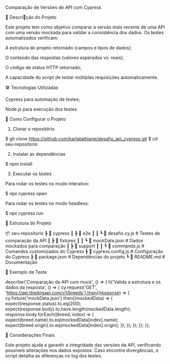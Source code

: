 Comparação de Versões de API com Cypress

📌 Descrição do Projeto

Este projeto tem como objetivo comparar a versão mais recente de uma API com uma versão mockada para validar a consistência dos dados. Os testes automatizados verificam:

A estrutura do projeto retornado (campos e tipos de dados);

O conteúdo das respostas (valores esperados vs. reais);

O código de status HTTP retornado;

A capacidade do script de testar múltiplas requisições automaticamente.

🛠 Tecnologias Utilizadas

Cypress para automação de testes;

Node.js para execução dos testes.

🚀 Como Configurar o Projeto

1. Clonar o repositório

$ git clone https://github.com/karlatathiane/desafio_api_cypress.git
$ cd seu-repositorio

2. Instalar as dependências

$ npm install

3. Executar os testes

Para rodar os testes no modo interativo:

$ npx cypress open

Para rodar os testes no modo headless:

$ npx cypress run

📂 Estrutura do Projeto

📦 seu-repositorio
 ┣ 📂 cypress
 ┃ ┣ 📂 e2e
 ┃ ┃ ┗ 📜 desafio.cy.js  # Testes de comparação da API
 ┃ ┣ 📂 fixtures
 ┃ ┃ ┗ 📜 mockData.json  # Dados mockados para comparação
 ┃ ┣ 📂 support
 ┃ ┃ ┗ 📜 commands.js  # Comandos customizados do Cypress
 ┣ 📜 cypress.config.js  # Configuração do Cypress
 ┣ 📜 package.json  # Dependências do projeto
 ┗ 📜 README.md  # Documentação

📝 Exemplo de Teste

describe('Comparação da API com mock', () => {
  it('Valida a estrutura e os dados da resposta', () => {
    cy.request('GET', 'https://api.thedogapi.com/v1/breeds').then((response) => {
      cy.fixture('mockData.json').then((mockedData) => {
        expect(response.status).to.eq(200);
        expect(response.body).to.have.length(mockedData.length);
        response.body.forEach((breed, index) => {
          expect(breed.name).to.eq(mockedData[index].name);
          expect(breed.origin).to.eq(mockedData[index].origin);
        });
      });
    });
  });
});

📌 Considerações Finais

Este projeto ajuda a garantir a integridade das versões da API, verificando possíveis alterações nos dados expostos. Caso encontre divergências, o script detalha as diferenças no log dos testes.
